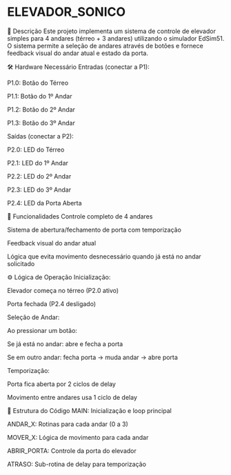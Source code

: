 # ELEVADOR_SONICO

📝 Descrição
Este projeto implementa um sistema de controle de elevador simples para 4 andares (térreo + 3 andares) utilizando o simulador EdSim51. O sistema permite a seleção de andares através de botões e fornece feedback visual do andar atual e estado da porta.

🛠️ Hardware Necessário
Entradas (conectar a P1):

P1.0: Botão do Térreo

P1.1: Botão do 1º Andar

P1.2: Botão do 2º Andar

P1.3: Botão do 3º Andar

Saídas (conectar a P2):

P2.0: LED do Térreo

P2.1: LED do 1º Andar

P2.2: LED do 2º Andar

P2.3: LED do 3º Andar

P2.4: LED da Porta Aberta

🚀 Funcionalidades
Controle completo de 4 andares

Sistema de abertura/fechamento de porta com temporização

Feedback visual do andar atual

Lógica que evita movimento desnecessário quando já está no andar solicitado

⚙️ Lógica de Operação
Inicialização:

Elevador começa no térreo (P2.0 ativo)

Porta fechada (P2.4 desligado)

Seleção de Andar:

Ao pressionar um botão:

Se já está no andar: abre e fecha a porta

Se em outro andar: fecha porta → muda andar → abre porta

Temporização:

Porta fica aberta por 2 ciclos de delay

Movimento entre andares usa 1 ciclo de delay

🧩 Estrutura do Código
MAIN: Inicialização e loop principal

ANDAR_X: Rotinas para cada andar (0 a 3)

MOVER_X: Lógica de movimento para cada andar

ABRIR_PORTA: Controle da porta do elevador

ATRASO: Sub-rotina de delay para temporização
